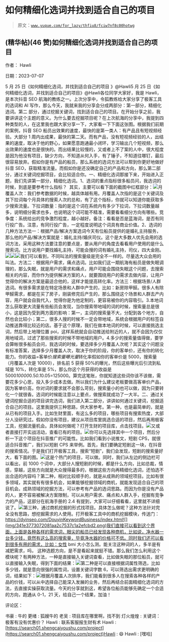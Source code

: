# 如何精细化选词并找到适合自己的项目

> 原文：[`www.yuque.com/for_lazy/thfiu8/fciw7nf8c00hotwg`](https://www.yuque.com/for_lazy/thfiu8/fciw7nf8c00hotwg)



## (精华帖)(46 赞)如何精细化选词并找到适合自己的项目 

作者： Hawli 

日期：2023-07-07 

5 月 25 日《如何精细化选词，并找到适合自己的项目 》@Hawli5 月 25 日《如何精细化选词，并找到适合自己的项目》@Hawli各位同学大家好，我是 Hawli，是本次抖音 SEO 航海的教练之一。上次分享中，令狐教练给大家分享了极客工具的选词和 AI 写作，那么今天，我就来我的分享会分成两部分：第一部分，精细化选词。第二 部分，通过挖掘关键词，找到适合自己的项目。在开始分享之前，我要讲讲这个主题的意义。为什么要去挖掘项目呢？在上次航海的分享中，我提到四种类型的人，在这里我也跟大家分享一下，大家看一下下面这张图。根据我们前期的案例，抖音 SEO 船员出效果的速度，最快的是第一类人：有产品且有短视频经验。大部分 1 周内出成果，最快的第二天。而有产品，没有短视频经验的人，出结果的速度，取决于他的野心，如果愿意跑通最小闭环，学习输出几个短视频，那么出效果的速度也是很快的。而出结果比较慢的，又或者上不了案的人中，很大程度是因为他没有项目，缺少方向，不知道从何入手，有了锤子，不知道往哪钉，最后很容易放弃。假如你是有产品的船员，那么系统的选词方法可以帮到你更好地做好抖音 SEO，获取精准流量。而假如你是还没确定自己的产品和方向，那么第二部分，通过关键词挖掘项目，会比较适合你。一、精细化选词那接下来，开始进入正题，我们先讲第一部分，精细化选词。1、选词的重点指标很多船员问，我选词的时候，到底是要参考什么指标？  其实，主要可以看下面的截图中红框部分：![](img/7b56705c1f4b3916ee9388637de1da72.png)月覆盖人次：我们参考数据的时候，越具体越有用。月覆盖人次指的是这个关键词及其下拉词每个月具体的搜索人次的总和，有了这个指标，你就可以知道你能获取多少搜索流量。下拉词数量：指的是这个词在系统内有多少下拉词，下拉词数量越多，说明细分需求也多，也说明这个词可能不精准，需要看看细分方向有哪些。竞争度：系统给出的竞争激烈程度，越小越好。备注：看看是否是蓝海词，是否有同行投广告。注意，有同行投广告，一定程度说明这个词具有商业价值。2、选词的几种方法方法一：根据产品/解决方案选词今天有位船员提供的是婚礼主持服务，那么他的产品/解决方案就是：婚礼主持/婚庆司仪。这个是大多数人优先会用的选词方法，采用这种方法要注意的要点是，要从用户的角度去看看用户使用的是什么搜索词。比方说用户要找婚礼主持，可能会搜的词有婚礼主持，司仪，四大金刚。![](img/3d448e002f3446abe7c6882061b0cd2e.png)![](img/5d8929a3c2412703e8a987bfd02f5b19.png)![](img/0fc81726aadfef3f20744d4219c1152f.png)我们可以看到，不同叫法的搜索量级是完全不一样的。尽量选大众会用的叫法。方法二：根据用户需求，痛点选词。比如我们这一期航海有船员是做失眠调理的，那么失眠，就是用户的需求和痛点，用户可能会围绕失眠这个问题，去搜索相关的内容，而你作为提供解决方案的人，就要围绕用户的需求去做内容，让用户觉得你的解决方案是最适合他的，这样才能提高转化率。方法三：根据场景/人群选词。有很多需求是在特定场景和人群中产生的，比如：新房除甲醛。很多人有除甲醛需求，都是在买了房子，刚装修完后产生的，那么围绕这个场景和人群去产内容，用户就会自我代入，觉得你是为他定制的，更容易被你的内容吸引。3.本地词怎么获取更大流量有些船员会发现，当你搜索带地域的词的时候，搜索量总是很小，这是因为受到两方面的影响：第一，主词的搜索量不大，分配到各个地方，自然也会比较小；第二，很多人搜的时候不一定会带地域，系统会根据用户的标签自动推送靠得比较近的店。基于这个原理，我们在做本地词的时候，可以直接挑选主词，然后带上地理位置 poi，这样系统就会自动推送给附近的人，就不会因为仅仅用地域词，过滤了那些搜索的时候不带地域的用户。4.多少的搜索量值得做，要学会算帐很多船员会问，我选词的时候，要选择多少月覆盖人次呢？其实这个问题没有标准答案，选择多少月覆盖人次，取决于你的阶段，你的客单价，还有你的转化能力。你的收益=客单价*搜索量曝光量*转化率假如你的客单价是 5000，搜索量（月覆盖人次是 10000），排名前 5 获得 50%的曝光，然后这些曝光后引流到私域是 10%，转化率是 5%，那么你这个月获得的收益是 5000*10000*0.5*0.1*0.05=125000。算完这笔账，你就知道这些词你该不该做，需要花多少心思，投入多少成本去做。所以我们为什么建议老板要做高客单价产品，因为客单价高，你对词的要求就不会那么苛刻，搜索量小的也可以做，因为只要转化一个就很香。选词的时候能注意以上要点，做搜索就成功了一大半。二、通过关键词挖掘合适的项目讲完选词，我们进入第二部分，讲讲如何通过关键词，挖掘适合自己的项目。这里我提供三种思路，供大家参考。第一种，也是最简单的，就是从已有的项目入手。比如生财里面，有这么多的项目，哪些项目有搜索热度，大部分人没研究过。假如你没有项目，建议从项目库里挑选合适的项目，然后再用极客工具，挖掘流量机会。具体如何做呢？打开生财的项目库，点击找项目。![](img/015815aee9170d7e843def870a9be8ce.png)又或者直接打开实战活动，查看已有的项目。![](img/de6c3bdf5d0a4149363aff2e14dc557a.png)你可以先选择其中一个项目，然后分析一下这个项目在抖音推广的可能性。比如我们看到小说推文，短剧 CPS，就很适合抖音推广，我们以短剧 CPS 来举例。首先，我们要确定短剧这一块，在抖音的搜索情况。于是我们打开极客工具，搜索“短剧”，我们会发现，短剧的搜索量好大，看下面的图。![](img/4e545f16e5ec6ca239e75dd753370e31.png)这是个热门的项目，可以做。同时，我们从左边的侧边栏可以看出，前 1000 个词中，大部分人搜短剧的时候，都是什么方向，比如总裁，情感，穿越，这些方向就是大众搜得最多的，根据这些方向再精细化选词，还怕选不出合适的内容吗？第二种，相对比较顺手的，就是从成熟的领域挖项目。比如有很多领域，其实就有有很多机会，如果能够挖掘领域的商机，就能发现适合自己的项目机会。成熟领域的挖掘方法，可以参考有产品的选词思路。而因为你是没有产品的人，更不容易被解决方案限制，可以从用户需求、痛点和人群入手，挖掘有竞争力的产品，这部分在航海手册的 2.4 有提到，大家可以仔细看看，这里就不详细说了。![](img/ad82093b65f4ca6512f47efb70cfc283.png)第三种，通过商机挖掘的形式找项目。具体怎么做呢？这种方法针对完全没有思路，想挖掘需求的人使用。打开极客工具中的商机挖掘模块，传送门：https://dyinseo.com/DouyinKeywordBusiness/index.html![](img/341e3773072081aa2c7537c1a2efcbd2.png)我们直接可以看到这个界面，上面是各种各样的需求词，眼尖的船员已经发现各种商机，比如说，净水器一台多少钱，竟然有这么高的搜索量，毕竟净水器的价格可不低。同时我们还可以看到很多有用的需求，比如：女性 bmi 大小怎么测。能关注这种词的人，多半是有减肥需求，吗， 这种选题方向，是不是看起来就挺不错。那么我们怎么利用这个模块呢？有两种方法，一种是直接输入关键词查看，比如做失眠的那位船员，就可以直接输入失眠，得到下面的结果：![](img/04d495a7648a830943ae066986567654.png)第二种是可以直接根据词属性筛选，比如多少钱，就是意向很强的属性词，设置关键词字数 6，可以筛选出需求更明确的词，结果如下：![](img/f8c43634ebf91df9595c879a5ae8fc39.png)根据月覆盖人次排序，我们能看到很多人在搜索各种各样的产品的价钱，可以从中选择自己能深入发展的业务，然后再结合前面精细化选词的方法，去直接实操获取流量。今天的分享就到这，希望各位船员能够先确定一个合适的方向，跑通从 0-1，21 天，给自己一个结果，加油！  

评论区： 

书豪 : 牛的 更绪 : 狐嫂牛的 老吴 : 项目库在哪里啊，找不到 灯火煌煌 : 关键词：极客有没有优惠价？ Hawli : 联系客服报生财有术 Hawli : [https://search01.shengcaiyoushu.com/project](https://search01.shengcaiyoushu.com/project)Hawli : 😄 Hawli : [嘿哈]
